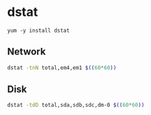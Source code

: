 # dstat
```
yum -y install dstat
```

## Network
```bash
dstat -tnN total,em4,em1 $((60*60))
```

## Disk
```bash
dstat -tdD total,sda,sdb,sdc,dm-0 $((60*60))
```
